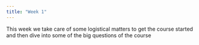 ```yaml
---
title: "Week 1"
---
```


This week we take care of some logistical matters to get the course started and then dive into some of the big questions of the course
